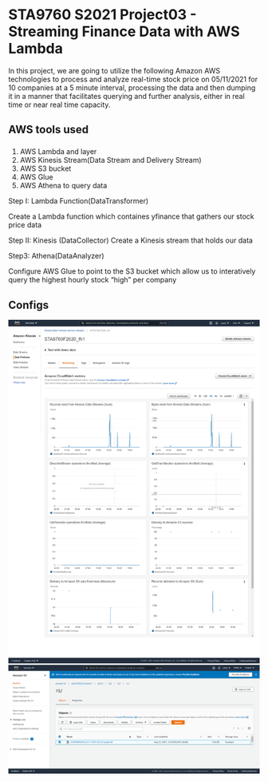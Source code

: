 # STA9760 S2021 Project03 - Streaming Finance Data with AWS Lambda
In this project, we are going to utilize the following Amazon AWS technologies to process and analyze real-time stock price on 05/11/2021 for 10 companies at a 5 minute interval, processing the data and then dumping it in a manner that facilitates querying and further analysis, either in real time or near real time capacity.


## AWS tools used

###
1. AWS Lambda and layer
2. AWS Kinesis Stream(Data Stream and Delivery Stream)
3. AWS S3 bucket
4. AWS Glue 
5. AWS Athena to query data 

Step I: Lambda Function(DataTransformer)


Create a Lambda function which containes yfinance that gathers our stock price data 

Step II: Kinesis (DataCollector)
Create a Kinesis stream that holds our data

Step3: Athena(DataAnalyzer)

Configure AWS Glue to point to the S3 bucket which allow us to interatively query the highest hourly stock “high” per company 




## Configs
![kinesis_config](https://github.com/KY0409/Project03/blob/main/kinesis_config.png)
![s3_bucket](https://github.com/KY0409/Project03/blob/main/screenshot_of_s3_bucket.png)

